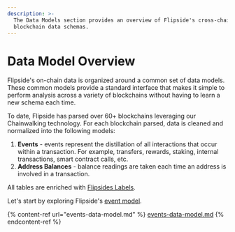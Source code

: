 ```yaml
---
description: >-
  The Data Models section provides an overview of Flipside's cross-chain
  blockchain data schemas.
---
```


# Data Model Overview

Flipside's on-chain data is organized around a common set of data models. These common models provide a standard interface that makes it simple to perform analysis across a variety of blockchains without having to learn a new schema each time.&#x20;

To date, Flipside has parsed over 60+ blockchains leveraging our Chainwalking technology. For each blockchain parsed, data is cleaned and normalized into the following models:

1. **Events** - events represent the distillation of all interactions that occur within a transaction. For example, transfers, rewards, staking, internal transactions, smart contract calls, etc.
2. **Address Balances** - balance readings are taken each time an address is involved in a transaction.

All tables are enriched with [Flipsides Labels](labels/).&#x20;

Let's start by exploring Flipside's [event model](events-data-model.md).&#x20;

{% content-ref url="events-data-model.md" %}
[events-data-model.md](events-data-model.md)
{% endcontent-ref %}

